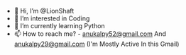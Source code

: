 - 👋 Hi, I’m @LionShaft
- 👀 I’m interested in Coding
- 🌱 I’m currently learning Python
- 📫 How to reach me? - anukalpy52@gmail.com And anukalpy29@gmail.com (I'm Mostly Active In this Gmail)
